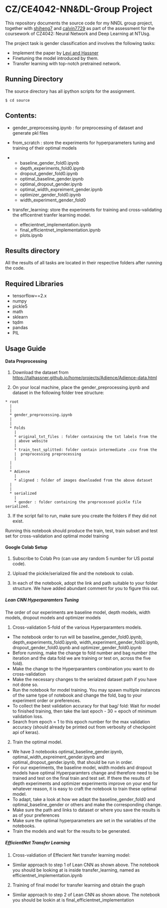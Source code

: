 # CZ/CE4042-NN&DL-Group Project

This repository documents the source code for my NNDL group project, together with [shiheng7](https://github.com/shiheng7) and [calvin7729](https://github.com/calvin7229) as part of the assessment for the coursework of CZ4042: Neural Network and Deep Learning at NTUsg.

The project task is gender classification and involves the following tasks:
- Implement the paper by [Levi and Hassner](https://talhassner.github.io/home/publication/2015_CVPR)
- Finetuning the model introduced by them.
- Transfer learning with top-notch pretrained network.

## Running Directory
The source directory has all ipython scripts for the assignment. 
```
$ cd source
```

## Contents:

* gender_preprocessing.ipynb : for preprocessing of dataset and generate pkl files
 
* from_scratch : store the experiments for hyperparameters tuning and training of their optimal models
* 
  * baseline_gender_fold0.ipynb
  * depth_experiments_fold0.ipynb
  * dropout_gender_fold0.ipynb
  * optimal_baseline_gender.ipynb
  * optimal_dropout_gender.ipynb
  * optimal_width_expreiment_gender.ipynb
  * optimizer_gender_fold0.ipynb
  * width_experiment_gender_fold0

* transfer_learning: store the experiments for training and cross-validating the efficentnet tranfer learning model.
  * effecientnet_implementation.ipynb
  * final_efficientnet_implementation.ipynb
  * plots.ipynb

## Results directory
All the results of all tasks are located in their respective folders after running the code.

## Required Libraries
- tensorflow==2.x
- numpy
- pickle5
- math
- sklearn
- tqdm
- pandas
- PIL

## Usage Guide
#### Data Preprocessing
1. Download the dataset from https://talhassner.github.io/home/projects/Adience/Adience-data.html

2. On your local machine, place the gender_preprocessing.ipynb and dataset in the following folder tree structure:
```
* root
  |
  |
  * gender_preprocessing.ipynb
  |
  |
  * Folds
    | 
    * original_txt_files : folder containing the txt labels from the 
    | above website
    | 
    * train_test_splitted: folder contain intermediate .csv from the     
    |  preprocessing preprocessing
    |
  |
  | 
  * Adience
    |
    * aligned : folder of images downloaded from the above dataset
  |
  |
  * serialized
    |
    * gender : folder containing the preprocessed pickle file serialized.
```
3. If the script fail to run, make sure you create the folders if they did not exist. 

Running this notebook should produce the train, test, train subset and test set for cross-validation and optimal model training

#### Google Colab Setup

1. Subscribe to Colab Pro (can use any random 5 number for US postal code).

2. Upload the pickle/serialized file and the notebook to colab.

3. In each of the notebook, adopt the link and path suitable to your folder structure. We have added abundant comment 
for you to figure this out.

##### Lean CNN Hyperparamters Tuning

The order of our experiments are baseline model, depth models, width models, dropout models and optimizer models

1. Cross-validation 5-fold of the various Hyperparamters models.
- The notebook order to run will be baseline_gender_fold0.ipynb, depth_experiments_fold0.ipynb, width_experiment_gender_fold0.ipynb, dropout_gender_fold0.ipynb
and optimizer_gender_fold0.ipynb
- Before running, make the change to fold number and bag number (the iteration and the data fold we are training or test on, across the five fold).
- Make the change to the Hyperparamters combination you want to do cross-validation
- Make the necessary changes to the serialzed dataset path if you have not done so.
- Run the notebook for model training. You may spawn multiple instances of the same type of notebook and change the fold, bag to your 
experiment order or preferences.
- To collect the best validation accuracy for that bag/ fold: Wait for model to finished training, then take the last epoch - 30 = epoch of minimum validation loss.
- Search from epoch = 1 to this epoch number for the max validation accuracy (should already be printed out from verbosity of checkpoint api of keras).

2. Train the optimal model.
- We have 3 notebooks optimal_baseline_gender.ipynb, optimal_width_expreiment_gender.ipynb and optimal_dropout_gender.ipynb, that should be run in order.
- For our experiments, the baseline model, width models and dropout models have optimal Hyperparamters change and therefore need to be trained and test on the final
train and test set. If there the results of depth experiments and optimizer experiments improve on your end for whatever reason, it is easy to craft the notebook to train
these optimal model.
- To adapt, take a look at how we adapt the baseline_gender_fold0 and optimal_baseline_gender or others and make the corresponding change.
- Make sure the path and links to dataset or where you save the results is as of your preferences
- Make sure the optimal hyperparameters are set in the variables of the notebooks.
- Train the models and wait for the results to be generated.

##### EfficientNet Transfer Learning
1. Cross-valdiation of Effecient Net transfer learning model:
- Similar approach to step 1 of Lean CNN as shown above. The notebook you should be looking at is inside transfer_learning, named as efficientnet_implementation.ipynb
2. Training of final model for transfer learning and obtain the graph
- Similar approach to step 2 of Lean CNN as shown above. The notebook you should be lookin at is final_efficientnet_implementation
